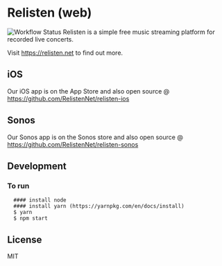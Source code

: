 # Relisten (web)

![Workflow Status](https://github.com/RelisteNet/relisten-web/actions/workflows/node.js.yml/badge.svg)
Relisten is a simple free music streaming platform for recorded live concerts.

Visit https://relisten.net to find out more.

## iOS
Our iOS app is on the App Store and also open source @ https://github.com/RelistenNet/relisten-ios

## Sonos
Our Sonos app is on the Sonos store and also open source @ https://github.com/RelistenNet/relisten-sonos

## Development

### To run
```
  #### install node
  #### install yarn (https://yarnpkg.com/en/docs/install)
  $ yarn
  $ npm start
```

## License
MIT

